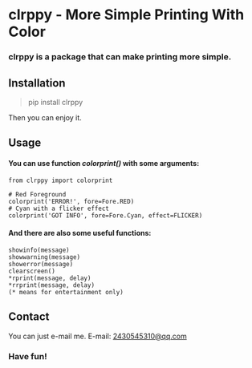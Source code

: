 # clrppy - More Simple Printing With Color

### clrppy is a package that can make printing more simple.

## Installation
>pip install clrppy

Then you can enjoy it.

## Usage
#### You can use function *colorprint()* with some arguments:

```
from clrppy import colorprint

# Red Foreground
colorprint('ERROR!', fore=Fore.RED)
# Cyan with a flicker effect
colorprint('GOT INFO', fore=Fore.Cyan, effect=FLICKER)
```

#### And there are also some useful functions:
```
showinfo(message)
showwarning(message)
showerror(message)
clearscreen()
*rprint(message, delay)
*rrprint(message, delay)
(* means for entertainment only)
```

## Contact
You can just e-mail me.
E-mail: <2430545310@qq.com>

### Have fun!